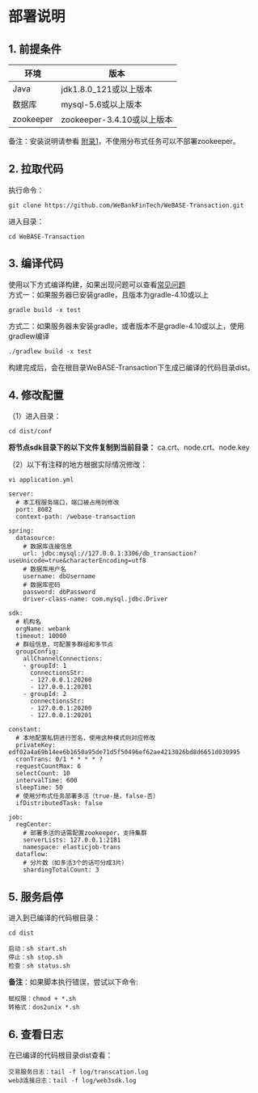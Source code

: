 # 部署说明

## 1. 前提条件

| 环境      | 版本                       |
| --------- | -------------------------- |
| Java      | jdk1.8.0_121或以上版本     |
| 数据库    | mysql-5.6或以上版本        |
| zookeeper | zookeeper-3.4.10或以上版本 |

备注：安装说明请参看 [附录1](./appendix.html)，不使用分布式任务可以不部署zookeeper。

## 2. 拉取代码

执行命令：

```
git clone https://github.com/WeBankFinTech/WeBASE-Transaction.git
```

进入目录：

```
cd WeBASE-Transaction
```

## 3. 编译代码

使用以下方式编译构建，如果出现问题可以查看[常见问题](./install_FAQ.html)</br>
方式一：如果服务器已安装gradle，且版本为gradle-4.10或以上

```shell
gradle build -x test
```

方式二：如果服务器未安装gradle，或者版本不是gradle-4.10或以上，使用gradlew编译

```shell
./gradlew build -x test
```

构建完成后，会在根目录WeBASE-Transaction下生成已编译的代码目录dist。

## 4. 修改配置

（1）进入目录：

```shell
cd dist/conf
```

**将节点sdk目录下的以下文件复制到当前目录：**
ca.crt、node.crt、node.key

（2）以下有注释的地方根据实际情况修改：

```shell
vi application.yml
```

```
server: 
  # 本工程服务端口，端口被占用则修改
  port: 8082
  context-path: /webase-transaction

spring: 
  datasource: 
    # 数据库连接信息
    url: jdbc:mysql://127.0.0.1:3306/db_transaction?useUnicode=true&characterEncoding=utf8
    # 数据库用户名
    username: dbUsername
    # 数据库密码
    password: dbPassword
    driver-class-name: com.mysql.jdbc.Driver

sdk:
  # 机构名
  orgName: webank
  timeout: 10000
  # 群组信息，可配置多群组和多节点
  groupConfig:
    allChannelConnections:
    - groupId: 1
      connectionsStr:
      - 127.0.0.1:20200
      - 127.0.0.1:20201
    - groupId: 2
      connectionsStr:
      - 127.0.0.1:20200
      - 127.0.0.1:20201

constant: 
  # 本地配置私钥进行签名，使用这种模式则对应修改
  privateKey: edf02a4a69b14ee6b1650a95de71d5f50496ef62ae4213026bd8d6651d030995
  cronTrans: 0/1 * * * * ?
  requestCountMax: 6
  selectCount: 10
  intervalTime: 600
  sleepTime: 50
  # 使用分布式任务部署多活（true-是，false-否）
  ifDistributedTask: false

job:
  regCenter:  
    # 部署多活的话需配置zookeeper，支持集群
    serverLists: 127.0.0.1:2181
    namespace: elasticjob-trans
  dataflow:  
    # 分片数（如多活3个的话可分成3片）
    shardingTotalCount: 3
```

## 5. 服务启停

进入到已编译的代码根目录：

```shell
cd dist
```

```shell
启动：sh start.sh
停止：sh stop.sh
检查：sh status.sh
```

**备注**：如果脚本执行错误，尝试以下命令:

```
赋权限：chmod + *.sh
转格式：dos2unix *.sh
```

## 6. 查看日志

在已编译的代码根目录dist查看：

```shell
交易服务日志：tail -f log/transcation.log
web3连接日志：tail -f log/web3sdk.log
```

